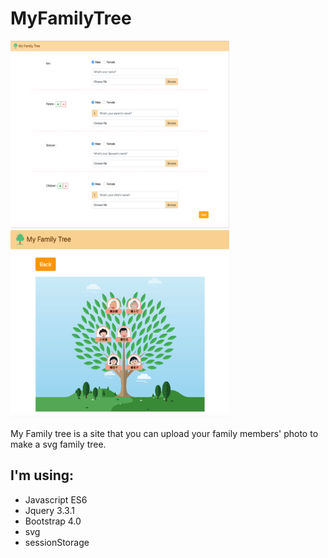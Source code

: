 # MyFamilyTree

<div class="col-sm-12">
  <img class="col-sm-6" src="https://github.com/jeserlin/MyFamilyTree/blob/master/img/myFamilyTree1.png" width="350" height="300">
  <img class="col-sm-6" src="https://github.com/jeserlin/MyFamilyTree/blob/master/img/myFamilyTree2.png" width="350" height="300">
</div>

My Family tree is a site that you can upload your family members' photo to make a svg family tree.

## I'm using:

* Javascript ES6
* Jquery 3.3.1
* Bootstrap 4.0
* svg
* sessionStorage
